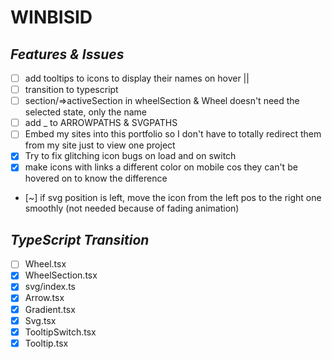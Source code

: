 # WINBISID

## _Features & Issues_

- [ ] add tooltips to icons to display their names on hover || <!--! fix rotation / implement better tooltips-->
- [ ] transition to typescript
- [ ] section/=>activeSection in wheelSection & Wheel doesn't need the selected state, only the name
- [ ] add \_ to ARROWPATHS & SVGPATHS
- [ ] Embed my sites into this portfolio so I don't have to totally redirect them from my site just to view one project
- [x] Try to fix glitching icon bugs on load and on switch
- [x] make icons with links a different color on mobile cos they can't be hovered on to know the difference
- [~] if svg position is left, move the icon from the left pos to the right one smoothly (not needed because of fading animation)

## _TypeScript Transition_

- [ ] Wheel.tsx
- [x] WheelSection.tsx
- [x] svg/index.ts
- [x] Arrow.tsx
- [x] Gradient.tsx
- [x] Svg.tsx
- [x] TooltipSwitch.tsx
- [x] Tooltip.tsx
